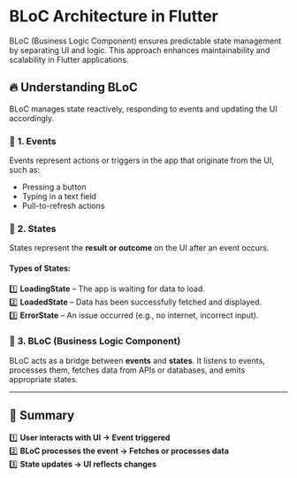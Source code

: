 # BLoC Architecture in Flutter  

BLoC (Business Logic Component) ensures predictable state management by separating UI and logic. This approach enhances maintainability and scalability in Flutter applications.  


## 🔥 Understanding BLoC  

BLoC manages state reactively, responding to events and updating the UI accordingly.  

### 📌 **1. Events**  
Events represent actions or triggers in the app that originate from the UI, such as:  

- Pressing a button  
- Typing in a text field  
- Pull-to-refresh actions  

### 📌 **2. States**  
States represent the **result or outcome** on the UI after an event occurs.  

#### Types of States:  
1️⃣ **LoadingState** – The app is waiting for data to load.  
2️⃣ **LoadedState** – Data has been successfully fetched and displayed.  
3️⃣ **ErrorState** – An issue occurred (e.g., no internet, incorrect input).  

### 📌 **3. BLoC (Business Logic Component)**  
BLoC acts as a bridge between **events** and **states**. It listens to events, processes them, fetches data from APIs or databases, and emits appropriate states.  

---

## 🚀 Summary  

1️⃣ **User interacts with UI → Event triggered**  
2️⃣ **BLoC processes the event → Fetches or processes data**  
3️⃣ **State updates → UI reflects changes**  

